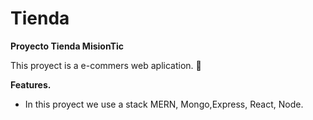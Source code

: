 # Tienda
__Proyecto Tienda MisionTic__


This proyect is a e-commers  web aplication. 🛒

__Features.__

- In this proyect we use a stack MERN, Mongo,Express, React, Node.
